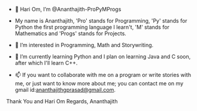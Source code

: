 - 👋 Hari Om, I’m @Ananthajith-ProPyMProgs
- My name is Ananthajith, 'Pro' stands for Programming, 'Py' stands for Python the first programming language I learn't, 'M' stands for Mathematics and 'Progs' stands for Projects.
  
- 👀 I’m interested in Programming, Math and Storywriting.
- 🌱 I’m currently learning Python and I plan on learning Java and C soon, after which I'll learn C++.
- 📫 If you want to collaborate with me on a program or write stories with me, or just want to know more about me; you can contact me on my gmail id:ananthajithgprasad@gmail.com.

Thank You and Hari Om
Regards, Ananthajith

<!---
Ananthajith-ProPyMProgs/Ananthajith-ProPyMProgs is a ✨ special ✨ repository because its `README.md` (this file) appears on your GitHub profile.
You can click the Preview link to take a look at your changes.
--->
